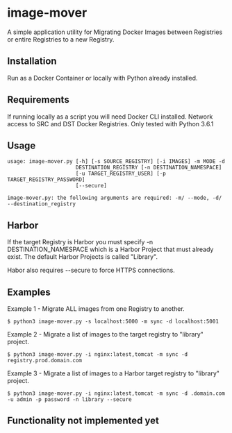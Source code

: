 # image-mover
A simple application utility for Migrating Docker Images between Registries or entire Registries to a new Registry. 

## Installation
Run as a Docker Container or locally with Python already installed.

## Requirements
If running locally as a script you will need Docker CLI installed.
Network access to SRC and DST Docker Registries.
Only tested with Python 3.6.1

## Usage

```
usage: image-mover.py [-h] [-s SOURCE_REGISTRY] [-i IMAGES] -m MODE -d
                      DESTINATION_REGISTRY [-n DESTINATION_NAMESPACE]
                      [-u TARGET_REGISTRY_USER] [-p TARGET_REGISTRY_PASSWORD]
                      [--secure]

image-mover.py: the following arguments are required: -m/ --mode, -d/ --destination_registry
```
## Harbor

If the target Registry is Harbor you must specify -n DESTINATION_NAMESPACE which is a Harbor Project that must already exist. The default Harbor Projects is called "Library".

Habor also requires --secure to force HTTPS connections.

## Examples

Example 1 - Migrate ALL images from one Registry to another.
```
$ python3 image-mover.py -s localhost:5000 -m sync -d localhost:5001
```
Example 2 - Migrate a list of images to the target registry to "library" project.
```
$ python3 image-mover.py -i nginx:latest,tomcat -m sync -d registry.prod.domain.com
```
Example 3 - Migrate a list of images to a Harbor target registry to "library" project.
```
$ python3 image-mover.py -i nginx:latest,tomcat -m sync -d .domain.com -u admin -p password -n library --secure
```

## Functionality not implemented yet



